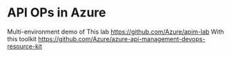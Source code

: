 # API OPs in Azure

Multi-environment demo of
This lab <https://github.com/Azure/apim-lab>
With this toolkit <https://github.com/Azure/azure-api-management-devops-resource-kit>
